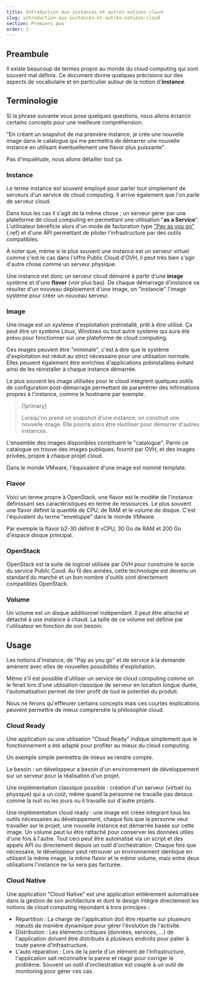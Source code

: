 ```yaml
---
title: Introduction aux instances et autres notions cloud
slug: introduction-aux-instances-et-autres-notions-cloud
section: Premiers pas
order: 1
---
```



## Preambule
Il existe beaucoup de termes propre au monde du cloud computing qui sont souvent mal définis. Ce document donne quelques précisions sur des aspects de vocabulaire et en particulier autour de la notion d'**instance**.


## Terminologie
Si la phrase suivante vous pose quelques questions, nous allons éclaircir certains concepts pour une meilleure compréhension.

"En créant un snapshot de ma première instance, je crée une nouvelle image dans le catalogue qui me permettra de démarrer une nouvelle instance en utilisant éventuellement une flavor plus puissante".

Pas d'inquiétude, nous allons détailler tout ça.


### Instance
Le terme instance est souvent employé pour parler tout simplement de serveurs d'un service de cloud computing. Il arrive également que l'on parle de serveur cloud.

Dans tous les cas il s'agit de la même chose ; un serveur gérer par une plateforme de cloud computing en permettant une utilisation "**as a Service**". L'utilisateur bénéficie alors d'un mode de facturation type ["Pay as you go"](../guide.fr-fr.md){.ref} et d'une API permettant de piloter l'infrastructure par des outils compatibles.

À noter que, même si le plus souvent une instance est un serveur virtuel comme c'est le cas dans l'offre Public Cloud d'OVH, il peut très bien s'agir d'autre chose comme un serveur physique.

Une instance est donc un serveur cloud démarré à partir d'une **image** système et d'une **flavor** (voir plus bas). De chaque démarrage d'instance va résulter d'un nouveau déploiement d'une image, on "instancie" l'image système pour créer un nouveau serveur.


### Image
Une image est un système d'exploitation préinstallé, prêt à être utilisé. Ça peut être un système Linux, Windows ou tout autre système qui aura été prévu pour fonctionner sur une plateforme de cloud computing.

Ces images peuvent être "minimale", c'est à dire que le système d'exploitation est réduit au strict nécessaire pour une utilisation normale. Elles peuvent également être enrichies d'applications préinstallées évitant ainsi de les réinstaller à chaque instance démarrée.

Le plus souvent les image utilisées pour le cloud intègrent quelques outils de configuration post-démarrage permettant de paramétrer des infirmations propres à l'instance, comme le hostname par exemple.



> [!primary]
>
> Lorsqu'on prend un snapshot d'une instance, on construit une nouvelle image. Elle pourra alors être réutiliser pour démarrer d'autres instances.
> 

L'ensemble des images disponibles constituent le "catalogue". Parmi ce catalogue on trouve des images publiques, fournit par OVH, et des images privées, propre à chaque projet cloud.

Dans le monde VMware, l'équivalent d'une image est nommé template.


### Flavor
Voici un terme propre à OpenStack, une flavor est le modèle de l'instance définissant ses caractéristiques en terme de ressources. Le plus souvent une flavor définit la quantité de CPU, de RAM et le volume de disque. C'est l'équivalent du terme "enveloppe" dans le monde VMware.

Par exemple la flavor b2-30 définit 8 vCPU, 30 Go de RAM et 200 Go d'espace disque principal.


### OpenStack
OpenStack est la suite de logiciel utilisée par OVH pour construire le socle du service Public Coud. Au fil des années, cette technologie est devenu un standard du marché et un bon nombre d'outils sont directement compatibles OpenStack.


### Volume
Un volume est un disque additionnel indépendant. Il peut être attaché et détaché à une instance à chaud. La taille de ce volume est définie par l'utilisateur en fonction de son besoin.


## Usage
Les notions d'instance, de "Pay as you go" et de service à la demande amènent avec elles de nouvelles possibilités d'exploitation.

Même s'il est possible d'utiliser un service de cloud computing comme on le ferait lors d'une utilisation classique de serveur en location longue durée, l'automatisation permet de tirer profit de tout le potentiel du produit.

Nous ne ferons qu'effleurer certains concepts mais ces courtes explications peuvent permettre de mieux comprendre la philosophie cloud.


### Cloud Ready
Une application ou une utilisation "Cloud Ready" indique simplement que le fonctionnement a été adapté pour profiter au mieux du cloud computing.

Un exemple simple permettra de mieux se rendre compte.

Le besoin : un développeur a besoin d'un environnement de développement sur un serveur pour la réalisation d'un projet.

Une implémentation classique possible : création d'un serveur (virtuel ou physique) qui a un coût, même quand la personne ne travaille pas dessus comme la nuit ou les jours ou il travaille sur d'autre projets.

Une implémentation cloud ready : une image est créée intégrant tous les outils nécessaires au développement, chaque fois que la personne veut travailler sur le projet, une nouvelle instance est démarrée basée sur cette image. Un volume peut lui être rattaché pour conserver les données utiles d'une fois à l'autre. Tout ceci peut être automatisé via un script et des appels API ou directement depuis un outil d'orchestration. Chaque fois que nécessaire, le développeur peut retrouver un environnement identique en utilisant la même image, la même flavor et le même volume, mais entre deux utilisations l'instance ne lui sera pas facturée.


### Cloud Native
Une application "Cloud Native" est une application entièrement automatisée dans la gestion de son architecture et dont le design intègre directement les notions de cloud computing répondant à trois principes :

- Répartition : La charge de l'application doit être répartie sur plusieurs nœuds de manière dynamique pour gérer l'évolution de l'activité.
- Distribution : Les éléments critiques (données, services, ...) de l'application doivent être distribués à plusieurs endroits pour palier à toute panne d'infrastructure.
- L'auto réparation : Lors de la perte d'un élément de l'infrastructure, l'application sait reconnaitre la panne et réagir pour corriger le problème. Souvent un outil d'orchestration est couplé à un outil de monitoring pour gérer ces cas.
